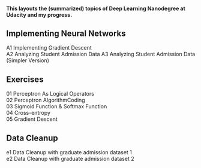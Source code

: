 #### This layouts the (summarized) topics of Deep Learning Nanodegree at Udacity and my progress.

## Implementing Neural Networks 
A1 Implementing Gradient Descent  
A2 Analyzing Student Admission Data
A3 Analyzing Student Admission Data (Simpler Version)

## Exercises
01 Perceptron As Logical Operators  
02 Perceptron AlgorithmCoding  
03 Sigmoid Function & Softmax Function  
04 Cross-entropy  
05 Gradient Descent  

## Data Cleanup
e1 Data Cleanup with graduate admission dataset 1  
e2 Data Cleanup with graduate admission dataset 2 

